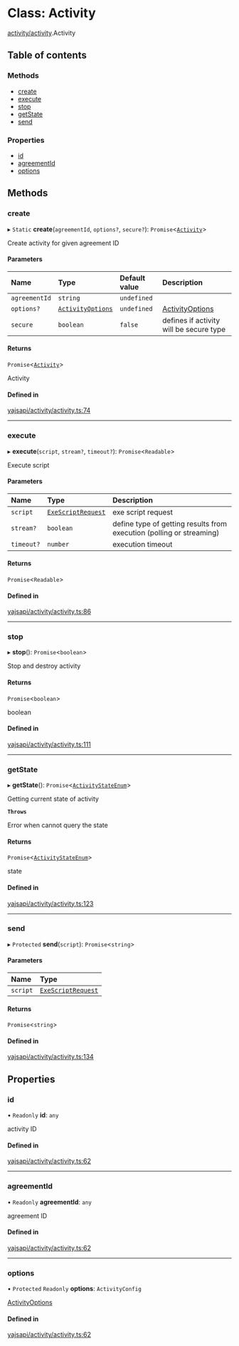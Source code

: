 # Class: Activity

[activity/activity](../modules/activity_activity.md).Activity

## Table of contents

### Methods

- [create](activity_activity.Activity.md#create)
- [execute](activity_activity.Activity.md#execute)
- [stop](activity_activity.Activity.md#stop)
- [getState](activity_activity.Activity.md#getstate)
- [send](activity_activity.Activity.md#send)

### Properties

- [id](activity_activity.Activity.md#id)
- [agreementId](activity_activity.Activity.md#agreementid)
- [options](activity_activity.Activity.md#options)

## Methods

### create

▸ `Static` **create**(`agreementId`, `options?`, `secure?`): `Promise`<[`Activity`](activity_activity.Activity.md)\>

Create activity for given agreement ID

#### Parameters

| Name | Type | Default value | Description |
| :------ | :------ | :------ | :------ |
| `agreementId` | `string` | `undefined` |  |
| `options?` | [`ActivityOptions`](../interfaces/activity_activity.ActivityOptions.md) | `undefined` | [ActivityOptions](../interfaces/activity_activity.ActivityOptions.md) |
| `secure` | `boolean` | `false` | defines if activity will be secure type |

#### Returns

`Promise`<[`Activity`](activity_activity.Activity.md)\>

Activity

#### Defined in

[yajsapi/activity/activity.ts:74](https://github.com/golemfactory/yajsapi/blob/dec68b9/yajsapi/activity/activity.ts#L74)

___

### execute

▸ **execute**(`script`, `stream?`, `timeout?`): `Promise`<`Readable`\>

Execute script

#### Parameters

| Name | Type | Description |
| :------ | :------ | :------ |
| `script` | [`ExeScriptRequest`](../interfaces/activity_activity.ExeScriptRequest.md) | exe script request |
| `stream?` | `boolean` | define type of getting results from execution (polling or streaming) |
| `timeout?` | `number` | execution timeout |

#### Returns

`Promise`<`Readable`\>

#### Defined in

[yajsapi/activity/activity.ts:86](https://github.com/golemfactory/yajsapi/blob/dec68b9/yajsapi/activity/activity.ts#L86)

___

### stop

▸ **stop**(): `Promise`<`boolean`\>

Stop and destroy activity

#### Returns

`Promise`<`boolean`\>

boolean

#### Defined in

[yajsapi/activity/activity.ts:111](https://github.com/golemfactory/yajsapi/blob/dec68b9/yajsapi/activity/activity.ts#L111)

___

### getState

▸ **getState**(): `Promise`<[`ActivityStateEnum`](../enums/activity_activity.ActivityStateEnum.md)\>

Getting current state of activity

**`Throws`**

Error when cannot query the state

#### Returns

`Promise`<[`ActivityStateEnum`](../enums/activity_activity.ActivityStateEnum.md)\>

state

#### Defined in

[yajsapi/activity/activity.ts:123](https://github.com/golemfactory/yajsapi/blob/dec68b9/yajsapi/activity/activity.ts#L123)

___

### send

▸ `Protected` **send**(`script`): `Promise`<`string`\>

#### Parameters

| Name | Type |
| :------ | :------ |
| `script` | [`ExeScriptRequest`](../interfaces/activity_activity.ExeScriptRequest.md) |

#### Returns

`Promise`<`string`\>

#### Defined in

[yajsapi/activity/activity.ts:134](https://github.com/golemfactory/yajsapi/blob/dec68b9/yajsapi/activity/activity.ts#L134)

## Properties

### id

• `Readonly` **id**: `any`

activity ID

#### Defined in

[yajsapi/activity/activity.ts:62](https://github.com/golemfactory/yajsapi/blob/dec68b9/yajsapi/activity/activity.ts#L62)

___

### agreementId

• `Readonly` **agreementId**: `any`

agreement ID

#### Defined in

[yajsapi/activity/activity.ts:62](https://github.com/golemfactory/yajsapi/blob/dec68b9/yajsapi/activity/activity.ts#L62)

___

### options

• `Protected` `Readonly` **options**: `ActivityConfig`

[ActivityOptions](../interfaces/activity_activity.ActivityOptions.md)

#### Defined in

[yajsapi/activity/activity.ts:62](https://github.com/golemfactory/yajsapi/blob/dec68b9/yajsapi/activity/activity.ts#L62)
